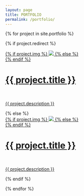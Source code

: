 ```yaml
---
layout: page
title: PORTFOLIO
permalink: /portfolio/
---
```


{% for project in site.portfolio %}

{% if project.redirect %}
<div class="project">
    <div class="thumbnail">
        <a href="{{ portfolio.redirect }}" target="_blank">
        {% if project.img %}
        <img class="thumbnail" src="{{ portfolio.img }}"/>
        {% else %}
        <div class="thumbnail blankbox"></div>
        {% endif %}    
        <span>
            <h1>{{ project.title }}</h1>
            <br/>
            <p>{{ project.description }}</p>
        </span>
        </a>
    </div>
</div>
{% else %}

<div class="project ">
    <div class="thumbnail">
        <a href="{{ site.baseurl }}{{ portfolio.url }}">
        {% if project.img %}
        <img class="thumbnail" src="{{ portfolio.img }}"/>
        {% else %}
        <div class="thumbnail blankbox"></div>
        {% endif %}    
        <span>
            <h1>{{ project.title }}</h1>
            <br/>
            <p>{{ project.description }}</p>
        </span>
        </a>
    </div>
</div>

{% endif %}

{% endfor %}
